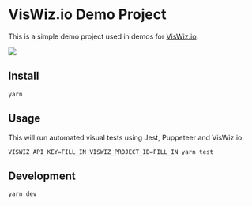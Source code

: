 # VisWiz.io Demo Project

This is a simple demo project used in demos for [VisWiz.io](https://www.viswiz.io).

[![](https://img.shields.io/travis/viswiz-io/demo-project.svg)](https://travis-ci.org/viswiz-io/demo-project)

## Install

```
yarn
```

## Usage

This will run automated visual tests using Jest, Puppeteer and VisWiz.io:

```
VISWIZ_API_KEY=FILL_IN VISWIZ_PROJECT_ID=FILL_IN yarn test
```

## Development

```
yarn dev
```
